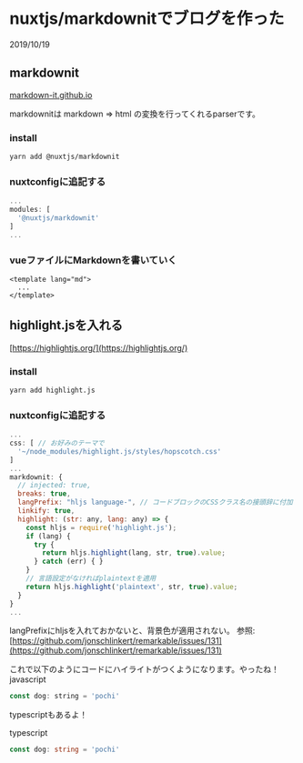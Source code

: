 # nuxtjs/markdownitでブログを作った

2019/10/19

## markdownit
[markdown-it.github.io](https://markdown-it.github.io/markdown-it/)

markdownitは markdown => html の変換を行ってくれるparserです。

### install
```bash
yarn add @nuxtjs/markdownit
```

### nuxtconfigに追記する
```javascript
...
modules: [
  '@nuxtjs/markdownit'
]
...
```

### vueファイルにMarkdownを書いていく
```temp
<template lang="md">
  ...
</template>
```

## highlight.jsを入れる
[https://highlightjs.org/](https://highlightjs.org/)

### install
```bash
yarn add highlight.js
```

### nuxtconfigに追記する
```javascript
...
css: [ // お好みのテーマで
  '~/node_modules/highlight.js/styles/hopscotch.css'
]
...
markdownit: {
  // injected: true,
  breaks: true,
  langPrefix: "hljs language-", // コードブロックのCSSクラス名の接頭辞に付加
  linkify: true,
  highlight: (str: any, lang: any) => {
    const hljs = require('highlight.js');
    if (lang) {
      try {
        return hljs.highlight(lang, str, true).value;
      } catch (err) { }
    }
    // 言語設定がなければplaintextを適用
    return hljs.highlight('plaintext', str, true).value;
  }
}
...
```

langPrefixにhljsを入れておかないと、背景色が適用されない。
参照: [https://github.com/jonschlinkert/remarkable/issues/131](https://github.com/jonschlinkert/remarkable/issues/131)

これで以下のようにコードにハイライトがつくようになります。やったね！
javascript
```javascript
const dog: string = 'pochi'
```

typescriptもあるよ！

typescript
```typescript
const dog: string = 'pochi'
```